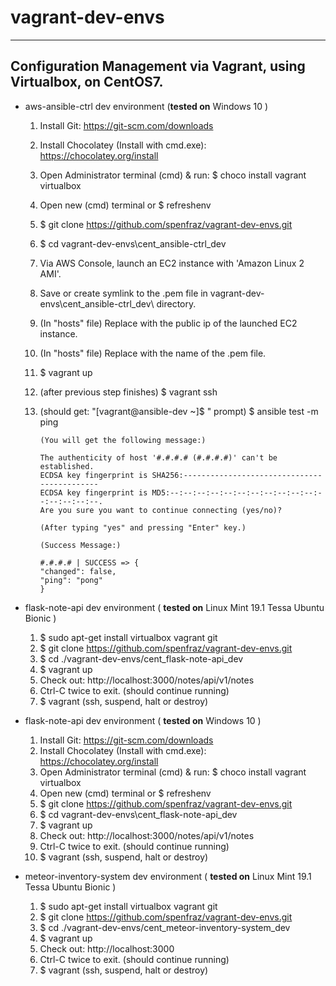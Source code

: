# vagrant-dev-envs
----
Configuration Management via Vagrant, using Virtualbox, on
CentOS7.
----
- aws-ansible-ctrl dev environment
    (**tested on** Windows 10 )
    1. Install Git:  https://git-scm.com/downloads
    2. Install Chocolatey (Install with cmd.exe): https://chocolatey.org/install
    3. Open Administrator terminal (cmd) & run: $ choco install vagrant virtualbox
    4. Open new (cmd) terminal or $ refreshenv
    5. $ git clone https://github.com/spenfraz/vagrant-dev-envs.git
    6. $ cd vagrant-dev-envs\cent_ansible-ctrl_dev
    7. Via AWS Console, launch an EC2 instance with 'Amazon Linux 2 AMI'.
    8. Save or create symlink to the .pem file in vagrant-dev-envs\cent_ansible-ctrl_dev\ directory.
    9. (In "hosts" file) Replace <public-ip> with the public ip of the launched EC2 instance.
    10. (In "hosts" file) Replace <filename> with the name of the .pem file.
    11. $ vagrant up
    12. (after previous step finishes) $ vagrant ssh
    13. (should get: "[vagrant@ansible-dev ~]$ " prompt) $ ansible test -m ping
            
            (You will get the following message:)
        
            The authenticity of host '#.#.#.# (#.#.#.#)' can't be established.
            ECDSA key fingerprint is SHA256:--------------------------------------------
            ECDSA key fingerprint is MD5:--:--:--:--:--:--:--:--:--:--:--:--:--:--:--:--.
            Are you sure you want to continue connecting (yes/no)?
        
            (After typing "yes" and pressing "Enter" key.)
        
            (Success Message:)
        
            #.#.#.# | SUCCESS => {
            "changed": false, 
            "ping": "pong"
            }
        
- flask-note-api dev environment
    ( **tested on** Linux Mint 19.1 Tessa Ubuntu Bionic )
    1.  $ sudo apt-get install virtualbox vagrant git
    2.  $ git clone https://github.com/spenfraz/vagrant-dev-envs.git
    3.  $ cd ./vagrant-dev-envs/cent_flask-note-api_dev
    4.  $ vagrant up
    5.  Check out:  http://localhost:3000/notes/api/v1/notes
    5.  Ctrl-C twice to exit. (should continue running)
    6.  $ vagrant (ssh, suspend, halt or destroy)
    
 - flask-note-api dev environment
    ( **tested on** Windows 10 )
    1.  Install Git:   https://git-scm.com/downloads
    2.  Install Chocolatey (Install with cmd.exe):   https://chocolatey.org/install
    3.  Open Administrator terminal (cmd) & run:  $ choco install vagrant virtualbox
    4.  Open new (cmd) terminal or $ refreshenv
    5.  $ git clone https://github.com/spenfraz/vagrant-dev-envs.git
    6.  $ cd vagrant-dev-envs\cent_flask-note-api_dev
    7.  $ vagrant up
    8.  Check out:  http://localhost:3000/notes/api/v1/notes
    9.  Ctrl-C twice to exit. (should continue running)
    10.  $ vagrant (ssh, suspend, halt or destroy)
    
- meteor-inventory-system dev environment
    ( **tested on** Linux Mint 19.1 Tessa Ubuntu Bionic )
    1.  $ sudo apt-get install virtualbox vagrant git
    2.  $ git clone https://github.com/spenfraz/vagrant-dev-envs.git
    3.  $ cd ./vagrant-dev-envs/cent_meteor-inventory-system_dev
    4.  $ vagrant up
    5.  Check out:  http://localhost:3000
    5.  Ctrl-C twice to exit. (should continue running)
    6.  $ vagrant (ssh, suspend, halt or destroy)
